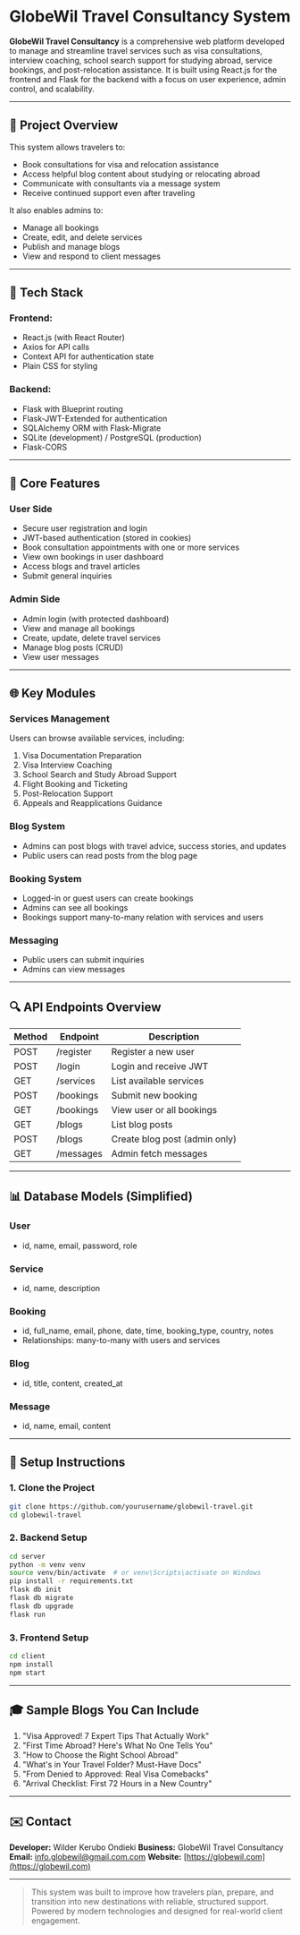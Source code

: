 # GlobeWil Travel Consultancy System

**GlobeWil Travel Consultancy** is a comprehensive web platform developed to manage and streamline travel services such as visa consultations, interview coaching, school search support for studying abroad, service bookings, and post-relocation assistance. It is built using React.js for the frontend and Flask for the backend with a focus on user experience, admin control, and scalability.

---

## 🔧 Project Overview

This system allows travelers to:

* Book consultations for visa and relocation assistance
* Access helpful blog content about studying or relocating abroad
* Communicate with consultants via a message system
* Receive continued support even after traveling

It also enables admins to:

* Manage all bookings
* Create, edit, and delete services
* Publish and manage blogs
* View and respond to client messages

---

## 🔬 Tech Stack

### Frontend:

* React.js (with React Router)
* Axios for API calls
* Context API for authentication state
* Plain CSS for styling

### Backend:

* Flask with Blueprint routing
* Flask-JWT-Extended for authentication
* SQLAlchemy ORM with Flask-Migrate
* SQLite (development) / PostgreSQL (production)
* Flask-CORS

---

## 📄 Core Features

### User Side

* Secure user registration and login
* JWT-based authentication (stored in cookies)
* Book consultation appointments with one or more services
* View own bookings in user dashboard
* Access blogs and travel articles
* Submit general inquiries

### Admin Side

* Admin login (with protected dashboard)
* View and manage all bookings
* Create, update, delete travel services
* Manage blog posts (CRUD)
* View user messages

---

## 🌐 Key Modules

### Services Management

Users can browse available services, including:

1. Visa Documentation Preparation
2. Visa Interview Coaching
3. School Search and Study Abroad Support
4. Flight Booking and Ticketing
5. Post-Relocation Support
6. Appeals and Reapplications Guidance

### Blog System

* Admins can post blogs with travel advice, success stories, and updates
* Public users can read posts from the blog page

### Booking System

* Logged-in or guest users can create bookings
* Admins can see all bookings
* Bookings support many-to-many relation with services and users

### Messaging

* Public users can submit inquiries
* Admins can view messages

---

## 🔍 API Endpoints Overview

| Method | Endpoint  | Description                   |
| ------ | --------- | ----------------------------- |
| POST   | /register | Register a new user           |
| POST   | /login    | Login and receive JWT         |
| GET    | /services | List available services       |
| POST   | /bookings | Submit new booking            |
| GET    | /bookings | View user or all bookings     |
| GET    | /blogs    | List blog posts               |
| POST   | /blogs    | Create blog post (admin only) |
| GET    | /messages | Admin fetch messages          |

---

## 📊 Database Models (Simplified)

### User

* id, name, email, password, role

### Service

* id, name, description

### Booking

* id, full\_name, email, phone, date, time, booking\_type, country, notes
* Relationships: many-to-many with users and services

### Blog

* id, title, content, created\_at

### Message

* id, name, email, content

---

## 📆 Setup Instructions

### 1. Clone the Project

```bash
git clone https://github.com/yourusername/globewil-travel.git
cd globewil-travel
```

### 2. Backend Setup

```bash
cd server
python -m venv venv
source venv/bin/activate  # or venv\Scripts\activate on Windows
pip install -r requirements.txt
flask db init
flask db migrate
flask db upgrade
flask run
```

### 3. Frontend Setup

```bash
cd client
npm install
npm start
```

---

## 🎓 Sample Blogs You Can Include

1. "Visa Approved! 7 Expert Tips That Actually Work"
2. "First Time Abroad? Here's What No One Tells You"
3. "How to Choose the Right School Abroad"
4. "What's in Your Travel Folder? Must-Have Docs"
5. "From Denied to Approved: Real Visa Comebacks"
6. "Arrival Checklist: First 72 Hours in a New Country"

---

## ✉️ Contact

**Developer:** Wilder Kerubo Ondieki
**Business:** GlobeWil Travel Consultancy
**Email:** [info.globewil@gmail.com.com](mailto:wkerubo28@gmail.com)
**Website:** [https://globewil.com](https://globewil.com)

---

> This system was built to improve how travelers plan, prepare, and transition into new destinations with reliable, structured support. Powered by modern technologies and designed for real-world client engagement.
